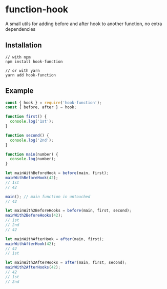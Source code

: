 # function-hook

A small utils for adding before and after hook to another function, no extra dependencies

## Installation

```
// with npm
npm install hook-function

// or with yarn
yarn add hook-function
```

## Example

```js
const { hook } = require('hook-function');
const { before, after } = hook;

function first() {
  console.log('1st');
}

function second() {
  console.log('2nd');
}

function main(number) {
  console.log(number);
}

let mainWithBeforeHook = before(main, first);
mainWithBeforeHook(42);
// 1st
// 42

main(); // main function in untouched
// 42

let mainWith2BeforeHooks = before(main, first, second);
mainWith2BeforeHooks(42);
// 1st
// 2nd
// 42

let mainWithAfterHook = after(main, first);
mainWithAfterHook(42);
// 42
// 1st

let mainWith2AfterHooks = after(main, first, second);
mainWith2AfterHooks(42);
// 42
// 1st
// 2nd
```
